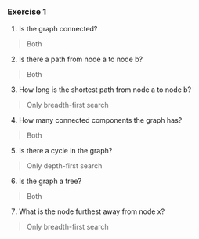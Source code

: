 
### Exercise 1
    
1. Is the graph connected?
>Both
2. Is there a path from node a to node b?
>Both
3. How long is the shortest path from node a to node b?
>Only breadth-first search

4. How many connected components the graph has?
>Both

5. Is there a cycle in the graph?
>Only depth-first search

6. Is the graph a tree?
>Both

7. What is the node furthest away from node x?
>Only breadth-first search

